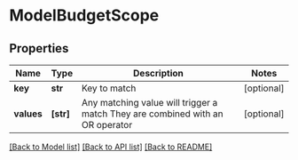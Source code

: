# ModelBudgetScope

## Properties
Name | Type | Description | Notes
------------ | ------------- | ------------- | -------------
**key** | **str** | Key to match | [optional] 
**values** | **[str]** | Any matching value will trigger a match They are combined with an OR operator | [optional] 

[[Back to Model list]](../README.md#documentation-for-models) [[Back to API list]](../README.md#documentation-for-api-endpoints) [[Back to README]](../README.md)


